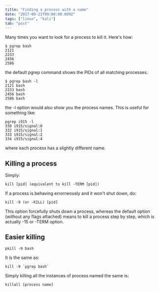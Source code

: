 ```yaml
---
title: "Finding a process with a name"
date: "2017-09-21T09:00:00.009Z"
tags: ["linux", "kali"]
tab: "post"
---
```

Many times you want to look for a process to kill it.
Here's how:
```
$ pgrep bash
2121
2233
2456
2586
```
the default pgrep command shows the PIDs of all matching processes.

```
$ pgrep bash -l
2121 bash
2233 bash
2456 bash
2586 bash
```
the -l option would also show you the process names. This is useful for something like:
```
pgrep i915 -l
330 i915/signal:0
332 i915/signal:1
333 i915/signal:2
334 i915/signal:4
```
where each process has a slightly different name.

## Killing a process
Simply:
```
kill [pid] (equivalent to kill -TERM [pid])
```
If a process is behaving errorneously and it won't shut down, do:
```
kill -9 (or -KILL) [pid]
```
This option forcefully shuts down a process, whereas the default option (without any flags attached) means to kill a process step by step, which is actually -15 or -TERM option.

## Easier killing
```
pkill -9 bash
```
It is the same as:
```
kill -9 `pgrep bash`
```
Simply killing all the instances of process  named the same is:
```
killall [process name]
```
